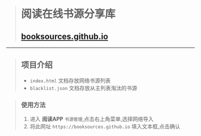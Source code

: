 ># 阅读在线书源分享库 #
>## [booksources.github.io](https://booksources.github.io)
---
  
>## 项目介绍 ##
>* `index.html` 文档存放网络书源列表 
>* `blacklist.json` 文档存放从主列表淘汰的书源

>### 使用方法 ### 
>1. 进入 **阅读APP** `书源管理`,点击右上角菜单,选择网络导入 
>2. 将此网址 `https://booksources.github.io` 填入文本框,点击确认 

